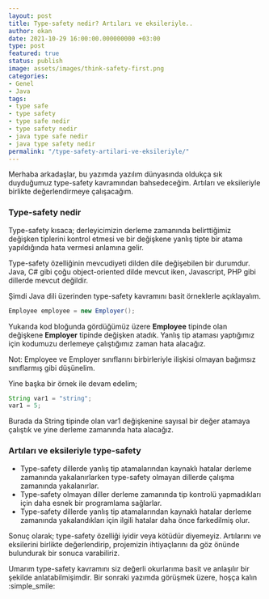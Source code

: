 ```yaml
---
layout: post
title: Type-safety nedir? Artıları ve eksileriyle..
author: okan
date: 2021-10-29 16:00:00.000000000 +03:00
type: post
featured: true
status: publish
image: assets/images/think-safety-first.png
categories:
- Genel 
- Java
tags:
- type safe
- type safety
- type safe nedir
- type safety nedir
- java type safe nedir
- java type safety nedir
permalink: "/type-safety-artilari-ve-eksileriyle/"
---
```

Merhaba arkadaşlar, bu yazımda yazılım dünyasında oldukça sık duyduğumuz type-safety kavramından bahsedeceğim. Artıları ve eksileriyle birlikte değerlendirmeye çalışacağım.

### Type-safety nedir

Type-safety kısaca; derleyicimizin derleme zamanında belirttiğimiz değişken tiplerini kontrol etmesi ve bir değişkene yanlış tipte bir atama yapıldığında hata vermesi anlamına gelir.

Type-safety özelliğinin mevcudiyeti dilden dile değişebilen bir durumdur. Java, C# gibi çoğu object-oriented dilde mevcut iken, Javascript, PHP gibi dillerde mevcut değildir.

Şimdi Java dili üzerinden type-safety kavramını basit örneklerle açıklayalım.

```java
Employee employee = new Employer();
```
Yukarıda kod bloğunda gördüğümüz üzere **Employee** tipinde olan değişkene **Employer** tipinde değişken atadık. Yanlış tip ataması yaptığımız için kodumuzu derlemeye çalıştığımız zaman hata alacağız.

Not: Employee ve Employer sınıflarını birbirleriyle ilişkisi olmayan bağımsız sınıflarmış gibi düşünelim.

Yine başka bir örnek ile devam edelim;
```java
String var1 = "string";
var1 = 5;
```
Burada da String tipinde olan var1 değişkenine sayısal bir değer atamaya çalıştık ve yine derleme zamanında hata alacağız.

### Artıları ve eksileriyle **type-safety**
* Type-safety dillerde yanlış tip atamalarından kaynaklı hatalar derleme zamanında yakalanırlarken type-safety olmayan dillerde çalışma zamanında yakalanırlar. 
* Type-safety olmayan diller derleme zamanında tip kontrolü yapmadıkları için daha esnek bir programlama sağlarlar.
* Type-safety dillerde yanlış tip atamalarından kaynaklı hatalar derleme zamanında yakalandıkları için ilgili hatalar daha önce farkedilmiş olur.

Sonuç olarak; type-safety özelliği iyidir veya kötüdür diyemeyiz. Artılarını ve eksilerini birlikte değerlendirip, projemizin ihtiyaçlarını da göz önünde bulundurak bir sonuca varabiliriz.

Umarım type-safety kavramını siz değerli okurlarıma basit ve anlaşılır bir şekilde anlatabilmişimdir. Bir sonraki yazımda görüşmek üzere, hoşça kalın :simple_smile:

    